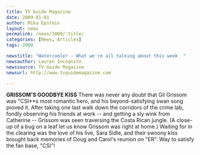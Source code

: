 ```yaml
---
title: TV Guide Magazine
date: 2009-01-01
author: Mika Epstein
layout: news
permalink: /news/2009/:title/
categories: [News, Articles]
tags: 2009

newstitle: "Watercooler - What we're all talking about this week  "
newsauthor: Lauren Incognito  
newssource: TV Guide Magazine  
newsurl: http://www.tvguidemagazine.com  

---
```


**GRISSOM'S GOODBYE KISS** There was never any doubt that Gil Grissom was "CSI**s most romantic hero, and his beyond-satisfying swan song proved it. After taking one last walk down the corridors of the crime lab, fondly observing his friends at work -- and getting a sly wink from Catherine -- Grissom was seen traversing the Costa Rican jungle. (A close-up of a bug on a leaf let us know Grissom was right at home.) Waiting for in the clearing was the love of his live, Sara Sidle, and their swoony kiss brought back memories of Doug and Carol's reunion on "ER". Way to satisfy the fan base, "CSI"!  
